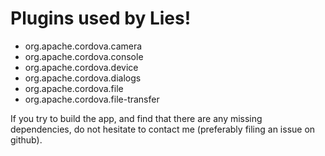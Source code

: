 Plugins used by Lies!
=====================

- org.apache.cordova.camera
- org.apache.cordova.console
- org.apache.cordova.device
- org.apache.cordova.dialogs
- org.apache.cordova.file
- org.apache.cordova.file-transfer

If you try to build the app, and find that there are any missing dependencies,
do not hesitate to contact me (preferably filing an issue on github).
